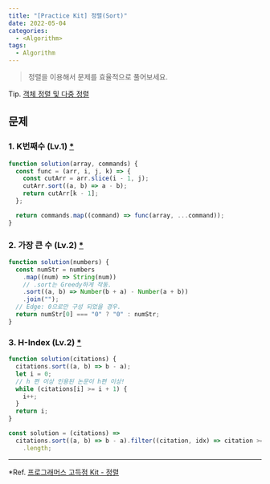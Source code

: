 ```yaml
---
title: "[Practice Kit] 정렬(Sort)"
date: 2022-05-04
categories:
  - <Algorithm>
tags:
  - Algorithm
---
```


> 정렬을 이용해서 문제를 효율적으로 풀어보세요.

Tip. [객체 정렬 및 다중 정렬](https://yuchanjeong.github.io/posts/algorithm/practice-kit/hash/#sort)

## 문제

### 1. K번째수 (Lv.1) [\*](https://programmers.co.kr/learn/courses/30/lessons/42748)

```js
function solution(array, commands) {
  const func = (arr, i, j, k) => {
    const cutArr = arr.slice(i - 1, j);
    cutArr.sort((a, b) => a - b);
    return cutArr[k - 1];
  };

  return commands.map((command) => func(array, ...command));
}
```

### 2. 가장 큰 수 (Lv.2) [\*](https://programmers.co.kr/learn/courses/30/lessons/42746)

```js
function solution(numbers) {
  const numStr = numbers
    .map((num) => String(num))
    // .sort는 Greedy하게 작동.
    .sort((a, b) => Number(b + a) - Number(a + b))
    .join("");
  // Edge: 0으로만 구성 되었을 경우.
  return numStr[0] === "0" ? "0" : numStr;
}
```

### 3. H-Index (Lv.2) [\*](https://programmers.co.kr/learn/courses/30/lessons/42747?language=javascript)

```js
function solution(citations) {
  citations.sort((a, b) => b - a);
  let i = 0;
  // h 편 이상 인용된 논문이 h편 이상!
  while (citations[i] >= i + 1) {
    i++;
  }
  return i;
}
```

```js
const solution = (citations) =>
  citations.sort((a, b) => b - a).filter((citation, idx) => citation >= idx + 1)
    .length;
```

---

\*Ref. [프로그래머스 고득점 Kit - 정렬](https://programmers.co.kr/learn/courses/30/parts/12198)

